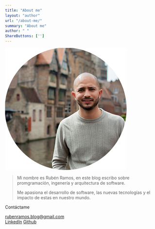 ```yaml
---
title: "About me"
layout: "author"
url: "/about-me/"
summary: "About me"
author: " "
ShareButtons: ['']
---
```


![gráfica-con-datos-series-temporal](images/about-me.png)


> Mi nombre es Rubén Ramos, en este blog escribo sobre promgramación, ingenería y arquitectura de software.
> 
> Me apasiona el desarrollo de software, las nuevas tecnologías y el impacto de estas en nuestro mundo.


Contáctame

rubenramos.blog@gmail.com  
[LinkedIn](https://www.linkedin.com/in/ruben-ramos-dev)
[Github](https://github.com/rubenramosDev/)
 